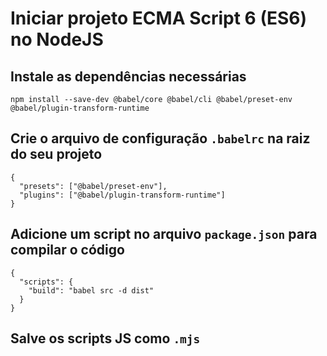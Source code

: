 # Iniciar projeto ECMA Script 6 (ES6) no NodeJS

## Instale as dependências necessárias

```
npm install --save-dev @babel/core @babel/cli @babel/preset-env @babel/plugin-transform-runtime
```

## Crie o arquivo de configuração `.babelrc` na raiz do seu projeto

```
{
  "presets": ["@babel/preset-env"],
  "plugins": ["@babel/plugin-transform-runtime"]
}
```
## Adicione um script no arquivo `package.json` para compilar o código

```
{
  "scripts": {
    "build": "babel src -d dist"
  }
}
```

## Salve os scripts JS como `.mjs`
